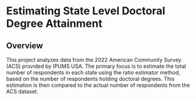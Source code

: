 # Estimating State Level Doctoral Degree Attainment

## Overview

This project analyzes data from the 2022 American Community Survey (ACS) provided by IPUMS USA. The primary focus is to estimate the total number of respondents in each state using the ratio estimator method, based on the number of respondents holding doctoral degrees. This estimation is then compared to the actual number of respondents from the ACS dataset.

